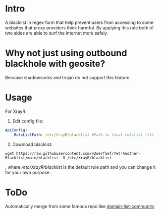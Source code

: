 # Intro

A blacklist in regex form that help prevent users from accessing to some websites that proxy providers think harmful. By applying this rule both of two sides are able to surf the Internet more safely.

# Why not just using outbound blackhole with geosite?

Becuase shadowsocks and trojan do not support this feature.

# Usage

For XrayR:

1. Edit config file:

```yml
ApiConfig:
    RuleListPath: /etc/XrayR/blacklist #Path to local rulelist file
```

2. Download blacklist:

```
wget https://raw.githubusercontent.com/v2werf5ef/Yet-Another-Blacklist/main/blacklist -O /etc/XrayR/blacklist
```

, where */etc/XrayR/blacklist* is the default rule path and you can change it for your own purpose.

# ToDo

Automatically merge from some famous repo like [domain-list-community
](https://github.com/v2fly/domain-list-community)
